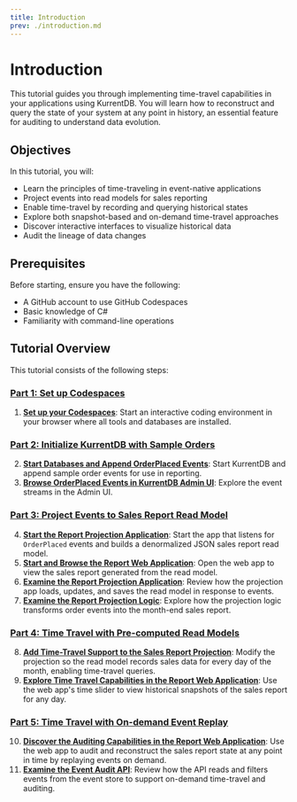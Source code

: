 ```yaml
---
title: Introduction
prev: ./introduction.md
---
```


# Introduction

This tutorial guides you through implementing time-travel capabilities in your applications using KurrentDB. You will learn how to reconstruct and query the state of your system at any point in history, an essential feature for auditing to understand data evolution.

## Objectives

In this tutorial, you will:

- Learn the principles of time-traveling in event-native applications  
- Project events into read models for sales reporting
- Enable time-travel by recording and querying historical states
- Explore both snapshot-based and on-demand time-travel approaches
- Discover interactive interfaces to visualize historical data
- Audit the lineage of data changes

## Prerequisites

Before starting, ensure you have the following:

- A GitHub account to use GitHub Codespaces
- Basic knowledge of C#
- Familiarity with command-line operations

## Tutorial Overview

This tutorial consists of the following steps:

### [Part 1: Set up Codespaces](tutorial-1.md)
1. **[Set up your Codespaces](tutorial-1.md#step-1-set-up-your-codespaces)**: Start an interactive coding environment in your browser where all tools and databases are installed.

### [Part 2: Initialize KurrentDB with Sample Orders](tutorial-2.md)
2. **[Start Databases and Append OrderPlaced Events](tutorial-2.md#step-2-start-databases-and-append-orderplaced-event-to-kurrentdb)**: Start KurrentDB and append sample order events for use in reporting.
3. **[Browse OrderPlaced Events in KurrentDB Admin UI](tutorial-2.md#step-3-browse-orderplaced-events-in-kurrentdb-admin-ui)**: Explore the event streams in the Admin UI.

### [Part 3: Project Events to Sales Report Read Model](tutorial-3.md)
4. **[Start the Report Projection Application](tutorial-3.md#step-4-start-the-report-projection-application)**: Start the app that listens for `OrderPlaced` events and builds a denormalized JSON sales report read model.
5. **[Start and Browse the Report Web Application](tutorial-3.md#step-5-start-and-browse-the-report-web-application)**: Open the web app to view the sales report generated from the read model.
6. **[Examine the Report Projection Application](tutorial-3.md#step-6-examine-the-report-projection-application)**: Review how the projection app loads, updates, and saves the read model in response to events.
7. **[Examine the Report Projection Logic](tutorial-3.md#step-7-examine-the-report-projection-logic)**: Explore how the projection logic transforms order events into the month-end sales report.

### [Part 4: Time Travel with Pre-computed Read Models](tutorial-4.md)
8. **[Add Time-Travel Support to the Sales Report Projection](tutorial-4.md#step-8-add-time-travel-support-to-report-projection)**: Modify the projection so the read model records sales data for every day of the month, enabling time-travel queries.
9. **[Explore Time Travel Capabilities in the Report Web Application](tutorial-4.md#step-9-explore-time-travel-capability-in-the-report-web-application)**: Use the web app's time slider to view historical snapshots of the sales report for any day.

### [Part 5: Time Travel with On-demand Event Replay](tutorial-5.md)
10. **[Discover the Auditing Capabilities in the Report Web Application](tutorial-5.md#step-10-discover-the-auditing-capabilities-in-the-report-web-application)**: Use the web app to audit and reconstruct the sales report state at any point in time by replaying events on demand.
11. **[Examine the Event Audit API](tutorial-5.md#step-11-examine-the-event-audit-api)**: Review how the API reads and filters events from the event store to support on-demand time-travel and auditing.
